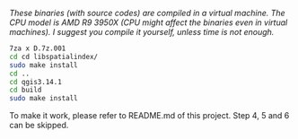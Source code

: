 *These binaries (with source codes) are compiled in a virtual machine. The CPU model is AMD R9 3950X (CPU might affect the binaries even in virtual machines).
I suggest you compile it yourself, unless time is not enough.*

```bash
7za x D.7z.001
cd cd libspatialindex/  
sudo make install
cd ..
cd qgis3.14.1
cd build
sudo make install
```

To make it work, please refer to README.md of this project. Step 4, 5 and 6 can be skipped.



